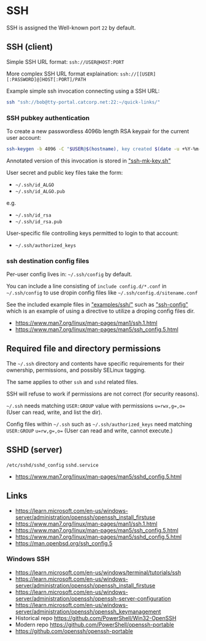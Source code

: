 # SSH
SSH is assigned the Well-known port `22` by default.


## SSH (client)
Simple SSH URL format: `ssh://USER@HOST:PORT`

More complex SSH URL format explaination: `ssh://[[USER][:PASSWORD]@]HOST[:PORT]/PATH`

Example simple ssh invocation connecting using a SSH URL:
```bash
ssh "ssh://bob@tty-portal.catcorp.net:22:~/quick-links/"
```


### SSH pubkey authentication
To create a new passwordless 4096b length RSA keypair for the current user account:
```bash
ssh-keygen -b 4096 -C "$USER@$(hostname), key created $(date -u +%Y-%m-%d)" -N "" -f ~/.ssh/id_rsa
```
Annotated version of this invocation is stored in ["ssh-mk-key.sh"](/examples/bash/ssh-mk-key.sh)

User secret and public key files take the form:
- `~/.ssh/id_ALGO` 
- `~/.ssh/id_ALGO.pub`

e.g. 
- `~/.ssh/id_rsa`
- `~/.ssh/id_rsa.pub`

User-specific file controlling keys permitted to login to that account:
- `~/.ssh/authorized_keys`


### ssh destination config files
Per-user config lives in: `~/.ssh/config` by default.

You can include a line consisting of `include config.d/*.conf` in `~/.ssh/config` to use dropin config files like `~/.ssh/config.d/sitename.conf`

See the included example files in ["examples/ssh/"](/examples/ssh/) such as ["ssh-config"](/examples/ssh/ssh-config) which is an example of using a directive to utilize a droping config files dir.

* https://www.man7.org/linux/man-pages/man1/ssh.1.html
* https://www.man7.org/linux/man-pages/man5/ssh_config.5.html


## Required file and directory permissions
The `~/.ssh` directory and contents have specific requirements for their ownership, permissions, and possibly SELinux tagging.

The same applies to other `ssh` and `sshd` related files.

SSH will refuse to work if permissions are not correct (for security reasons).

`~/.ssh` needs matching `USER:GROUP` value with permissions `u=rwx,g=,o=` (User can read, write, and list the dir).

Config files within `~/.ssh` such as `~/.ssh/authorized_keys` need matching `USER:GROUP` `u=rw,g=,o=` (User can read and write, cannot execute.)



## SSHD (server)
`/etc/sshd/sshd_config`
`sshd.service`
* https://www.man7.org/linux/man-pages/man5/sshd_config.5.html


## Links
* https://learn.microsoft.com/en-us/windows-server/administration/openssh/openssh_install_firstuse
* https://www.man7.org/linux/man-pages/man1/ssh.1.html
* https://www.man7.org/linux/man-pages/man5/ssh_config.5.html
* https://www.man7.org/linux/man-pages/man5/sshd_config.5.html
* https://man.openbsd.org/ssh_config.5


### Windows SSH
* https://learn.microsoft.com/en-us/windows/terminal/tutorials/ssh
* https://learn.microsoft.com/en-us/windows-server/administration/openssh/openssh_install_firstuse
* https://learn.microsoft.com/en-us/windows-server/administration/openssh/openssh-server-configuration
* https://learn.microsoft.com/en-us/windows-server/administration/openssh/openssh_keymanagement
* Historical repo https://github.com/PowerShell/Win32-OpenSSH
* Modern repo https://github.com/PowerShell/openssh-portable
* https://github.com/openssh/openssh-portable